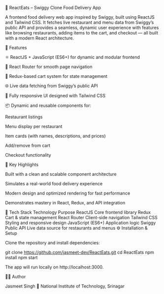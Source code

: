 🍴 ReactEats – Swiggy Clone Food Delivery App

A frontend food delivery web app inspired by Swiggy, built using ReactJS and Tailwind CSS.
It fetches live restaurant and menu data from Swiggy’s public API and provides a seamless, dynamic user experience with features like browsing restaurants, adding items to the cart, and checkout — all built with a modern React architecture.

🚀 Features

⚛️ ReactJS + JavaScript (ES6+) for dynamic and modular frontend

🔄 React Router for smooth page navigation

🛒 Redux-based cart system for state management

🌐 Live data fetching from Swiggy’s public API

📱 Fully responsive UI designed with Tailwind CSS

📦 Dynamic and reusable components for:

Restaurant listings

Menu display per restaurant

Item cards (with names, descriptions, and prices)

Add/remove from cart

Checkout functionality

🧠 Key Highlights

Built with a clean and scalable component architecture

Simulates a real-world food delivery experience

Modern design and optimized rendering for fast performance

Demonstrates mastery in React, Redux, and API integration

🧰 Tech Stack
Technology	Purpose
ReactJS	Core frontend library
Redux	Cart & state management
React Router	Client-side navigation
Tailwind CSS	Styling and responsive design
JavaScript (ES6+)	Application logic
Swiggy Public API	Live data source for restaurants and menus
⚙️ Installation & Setup

Clone the repository and install dependencies:

git clone https://github.com/jasmeet-dev/ReactEats.git
cd ReactEats
npm install
npm start


The app will run locally on http://localhost:3000.



🧑‍💻 Author

Jasmeet Singh
📍 National Institute of Technology, Srinagar
